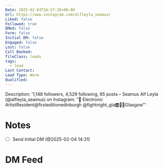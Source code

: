 ```yaml
---
Date: 2025-02-03T16:57:20+00:00
Url: https://www.instagram.com/alfleyla_seamus/
Liked: false
Followed: true
DMed: false
Form: false
Initial DM: false
Engaged: false
Lost: false
Call Booked: 
fileClass: leads
tags:
  - lead
Last Contact: 
Lead Type: Warm
Qualified:
---
```

Description: '1,148 followers, 4,529 following, 65 posts – Seamus Alf Leyla (@alfleyla_seamus) on Instagram: "🏴󠁧󠁢󠁳󠁣󠁴󠁿 Electronic ArtistResident@firsteditionedinburgh @fightnight_gla🆎🐑📍Glasgow"'
# Notes

- [ ] Send Initial DM (@2025-02-04 14:31)
# DM Feed